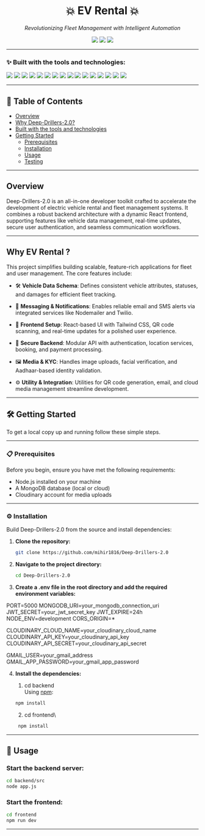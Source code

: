 <h1 align="center">💥 EV Rental 💥</h1>

<p align="center"><i>Revolutionizing Fleet Management with Intelligent Automation</i></p>

<p align="center">
  <img src="https://img.shields.io/badge/last%20commit-last%20sunday-lightgrey?style=flat-square&logo=github" />
  <img src="https://img.shields.io/badge/javascript-97.1%25-blue?style=flat-square&logo=javascript" />
  <img src="https://img.shields.io/badge/languages-3-blue?style=flat-square&logo=code" />
</p>

---

### ✨ Built with the tools and technologies:

<p>
  <img src="https://img.shields.io/badge/Express-black?style=flat-square&logo=express" />
  <img src="https://img.shields.io/badge/JSON-black?style=flat-square&logo=json" />
  <img src="https://img.shields.io/badge/npm-red?style=flat-square&logo=npm&logoColor=white" />
  <img src="https://img.shields.io/badge/Autoprefixer-ff4466?style=flat-square&logo=autoprefixer&logoColor=white" />
  <img src="https://img.shields.io/badge/Mongoose-800000?style=flat-square&logo=mongoose&logoColor=white" />
  <img src="https://img.shields.io/badge/Firebase-ffca28?style=flat-square&logo=firebase&logoColor=white" />
  <img src="https://img.shields.io/badge/PostCSS-dd3a0a?style=flat-square&logo=postcss&logoColor=white" />
  <img src="https://img.shields.io/badge/.ENV-yellowgreen?style=flat-square" />
  <img src="https://img.shields.io/badge/JavaScript-yellow?style=flat-square&logo=javascript&logoColor=black" />
  <img src="https://img.shields.io/badge/Nodemon-76D04B?style=flat-square&logo=nodemon&logoColor=white" />
  <img src="https://img.shields.io/badge/React-61DAFB?style=flat-square&logo=react&logoColor=white" />
  <img src="https://img.shields.io/badge/Cloudinary-3448C5?style=flat-square&logo=cloudinary&logoColor=white" />
  <img src="https://img.shields.io/badge/Vite-646cff?style=flat-square&logo=vite&logoColor=white" />
  <img src="https://img.shields.io/badge/ESLint-4B32C3?style=flat-square&logo=eslint&logoColor=white" />
  <img src="https://img.shields.io/badge/Axios-5A29E4?style=flat-square&logo=axios&logoColor=white" />
  <img src="https://img.shields.io/badge/Twilio-F22F46?style=flat-square&logo=twilio&logoColor=white" />
</p>

---

## 📑 Table of Contents

- [Overview](#overview)
- [Why Deep-Drillers-2.0?](#why-deep-drillers-20)
- [Built with the tools and technologies](#-built-with-the-tools-and-technologies)
- [Getting Started](#-getting-started)
  - [Prerequisites](#prerequisites)
  - [Installation](#installation)
  - [Usage](#usage)
  - [Testing](#testing)

---

## Overview

Deep-Drillers-2.0 is an all-in-one developer toolkit crafted to accelerate the development of electric vehicle rental and fleet management systems. It combines a robust backend architecture with a dynamic React frontend, supporting features like vehicle data management, real-time updates, secure user authentication, and seamless communication workflows.

---

## Why  EV Rental ?

This project simplifies building scalable, feature-rich applications for fleet and user management. The core features include:

- 🛠️ **Vehicle Data Schema**: Defines consistent vehicle attributes, statuses, and damages for efficient fleet tracking.

- 📩 **Messaging & Notifications**: Enables reliable email and SMS alerts via integrated services like Nodemailer and Twilio.

- 🎨 **Frontend Setup**: React-based UI with Tailwind CSS, QR code scanning, and real-time updates for a polished user experience.

- 🔐 **Secure Backend**: Modular API with authentication, location services, booking, and payment processing.

- 🖼️ **Media & KYC**: Handles image uploads, facial verification, and Aadhaar-based identity validation.

- ⚙️ **Utility & Integration**: Utilities for QR code generation, email, and cloud media management streamline development.

---


## 🛠️ Getting Started

To get a local copy up and running follow these simple steps.

---

### 📋 Prerequisites

Before you begin, ensure you have met the following requirements:

- Node.js installed on your machine
- A MongoDB database (local or cloud)
- Cloudinary account for media uploads

---

### ⚙️ Installation

Build Deep-Drillers-2.0 from the source and install dependencies:

1. **Clone the repository:**

    ```bash
    git clone https://github.com/mihir1816/Deep-Drillers-2.0
    ```

2. **Navigate to the project directory:**

    ```bash
    cd Deep-Drillers-2.0
    ```
3. **Create a .env file in the root directory and add the required environment variables:**

PORT=5000
MONGODB_URI=your_mongodb_connection_uri
JWT_SECRET=your_jwt_secret_key
JWT_EXPIRE=24h
NODE_ENV=development
CORS_ORIGIN=*

CLOUDINARY_CLOUD_NAME=your_cloudinary_cloud_name
CLOUDINARY_API_KEY=your_cloudinary_api_key
CLOUDINARY_API_SECRET=your_cloudinary_api_secret

GMAIL_USER=your_gmail_address
GMAIL_APP_PASSWORD=your_gmail_app_password
  

4. **Install the dependencies:**

    1. cd backend\
    Using [npm](https://www.npmjs.com/):

    ```bash
    npm install
    ```
    2. cd frontend\
   ```bash
    npm install
    ```
---

## 🧩 Usage

### Start the backend server:

```bash
cd backend/src
node app.js
```
### Start the frontend:

```bash
cd frontend
npm run dev
```

---

